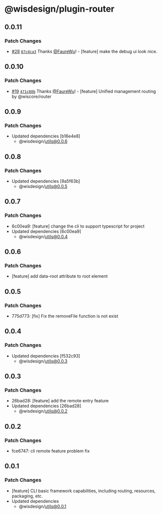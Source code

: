 # @wisdesign/plugin-router

## 0.0.11

### Patch Changes

- [#28](https://github.com/wisdesignsystem/wis-cli/pull/28) [`87cdca3`](https://github.com/wisdesignsystem/wis-cli/commit/87cdca315824b42b1f58cb542bff4ae77bd186bc) Thanks [@FaureWu](https://github.com/FaureWu)! - [feature] make the debug ui look nice.

## 0.0.10

### Patch Changes

- [#19](https://github.com/wisdesignsystem/wis-cli/pull/19) [`471c88b`](https://github.com/wisdesignsystem/wis-cli/commit/471c88b989c86e2c451656f26553a8cb1f020b7c) Thanks [@FaureWu](https://github.com/FaureWu)! - [feature] Unified management routing by @wiscore/router

## 0.0.9

### Patch Changes

- Updated dependencies [b16e4e8]
  - @wisdesign/utils@0.0.6

## 0.0.8

### Patch Changes

- Updated dependencies [9a5f63b]
  - @wisdesign/utils@0.0.5

## 0.0.7

### Patch Changes

- 6c00ea9: [feature] change the cli to support typescript for project
- Updated dependencies [6c00ea9]
  - @wisdesign/utils@0.0.4

## 0.0.6

### Patch Changes

- [feature] add data-root attribute to root element

## 0.0.5

### Patch Changes

- 775d773: [fix] Fix the removeFile function is not exist

## 0.0.4

### Patch Changes

- Updated dependencies [f532c93]
  - @wisdesign/utils@0.0.3

## 0.0.3

### Patch Changes

- 26bad28: [feature] add the remote entry feature
- Updated dependencies [26bad28]
  - @wisdesign/utils@0.0.2

## 0.0.2

### Patch Changes

- fce6747: cli remote feature problem fix

## 0.0.1

### Patch Changes

- [feature] CLI basic framework capabilities, including routing, resources, packaging, etc.
- Updated dependencies
  - @wisdesign/utils@0.0.1

